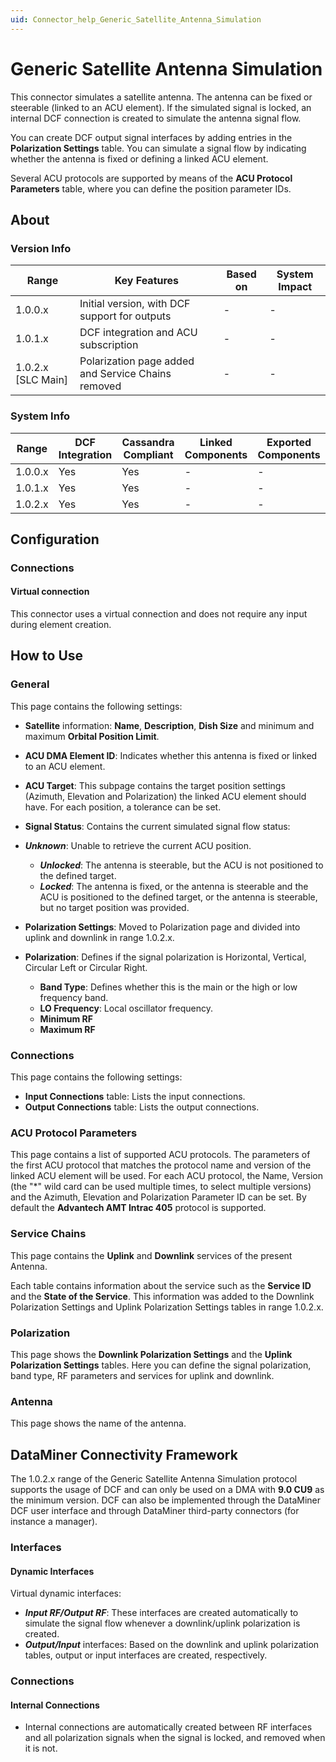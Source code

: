 ```yaml
---
uid: Connector_help_Generic_Satellite_Antenna_Simulation
---
```


# Generic Satellite Antenna Simulation

This connector simulates a satellite antenna. The antenna can be fixed or steerable (linked to an ACU element). If the simulated signal is locked, an internal DCF connection is created to simulate the antenna signal flow.

You can create DCF output signal interfaces by adding entries in the **Polarization Settings** table. You can simulate a signal flow by indicating whether the antenna is fixed or defining a linked ACU element.

Several ACU protocols are supported by means of the **ACU Protocol Parameters** table, where you can define the position parameter IDs.

## About

### Version Info

| Range                | Key Features                                       | Based on     | System Impact     |
|----------------------|----------------------------------------------------|--------------|-------------------|
| 1.0.0.x              | Initial version, with DCF support for outputs      | -            | -                 |
| 1.0.1.x              | DCF integration and ACU subscription               | -            | -                 |
| 1.0.2.x [SLC Main]   | Polarization page added and Service Chains removed | -            | -                 |

### System Info

| Range     | DCF Integration     | Cassandra Compliant     | Linked Components     | Exported Components     |
|-----------|---------------------|-------------------------|-----------------------|-------------------------|
| 1.0.0.x   | Yes                 | Yes                     | -                     | -                       |
| 1.0.1.x   | Yes                 | Yes                     | -                     | -                       |
| 1.0.2.x   | Yes                 | Yes                     | -                     | -                       |

## Configuration

### Connections

#### Virtual connection

This connector uses a virtual connection and does not require any input during element creation.

## How to Use

### General

This page contains the following settings:

- **Satellite** information: **Name**, **Description**, **Dish Size** and minimum and maximum **Orbital Position Limit**.

- **ACU DMA Element ID**: Indicates whether this antenna is fixed or linked to an ACU element.

- **ACU Target**: This subpage contains the target position settings (Azimuth, Elevation and Polarization) the linked ACU element should have. For each position, a tolerance can be set.

- **Signal Status**: Contains the current simulated signal flow status:

- ***Unknown***: Unable to retrieve the current ACU position.
  - ***Unlocked***: The antenna is steerable, but the ACU is not positioned to the defined target.
  - ***Locked***: The antenna is fixed, or the antenna is steerable and the ACU is positioned to the defined target, or the antenna is steerable, but no target position was provided.

- **Polarization Settings**: Moved to Polarization page and divided into uplink and downlink in range 1.0.2.x.

- **Polarization**: Defines if the signal polarization is Horizontal, Vertical, Circular Left or Circular Right.
  - **Band Type**: Defines whether this is the main or the high or low frequency band.
  - **LO Frequency**: Local oscillator frequency.
  - **Minimum RF**
  - **Maximum RF**

### Connections

This page contains the following settings:

- **Input Connections** table: Lists the input connections.
- **Output Connections** table: Lists the output connections.

### ACU Protocol Parameters

This page contains a list of supported ACU protocols. The parameters of the first ACU protocol that matches the protocol name and version of the linked ACU element will be used. For each ACU protocol, the Name, Version (the "\*" wild card can be used multiple times, to select multiple versions) and the Azimuth, Elevation and Polarization Parameter ID can be set. By default the **Advantech AMT Intrac 405** protocol is supported.

### Service Chains

This page contains the **Uplink** and **Downlink** services of the present Antenna.

Each table contains information about the service such as the **Service ID** and the **State of the Service**. This information was added to the Downlink Polarization Settings and Uplink Polarization Settings tables in range 1.0.2.x.

### Polarization

This page shows the **Downlink Polarization Settings** and the **Uplink Polarization Settings** tables. Here you can define the signal polarization, band type, RF parameters and services for uplink and downlink.

### Antenna

This page shows the name of the antenna.

## DataMiner Connectivity Framework

The 1.0.2.x range of the Generic Satellite Antenna Simulation protocol supports the usage of DCF and can only be used on a DMA with **9.0 CU9** as the minimum version. DCF can also be implemented through the DataMiner DCF user interface and through DataMiner third-party connectors (for instance a manager).

### Interfaces

#### Dynamic Interfaces

Virtual dynamic interfaces:

- ***Input RF/Output RF***: These interfaces are created automatically to simulate the signal flow whenever a downlink/uplink polarization is created.
- ***Output/Input*** interfaces: Based on the downlink and uplink polarization tables, output or input interfaces are created, respectively.

### Connections

#### Internal Connections

- Internal connections are automatically created between RF interfaces and all polarization signals when the signal is locked, and removed when it is not.
